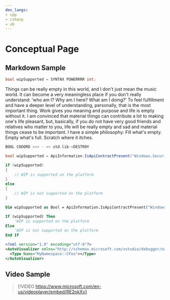 ```yaml
---
dev_langs:
- cpp
- csharp
- vb
---
```


# Conceptual Page

## Markdown Sample

```csharp
bool wipSupported = SYNTAX POWERRRR int;
```

Things can be really empty in this world, and I don't just mean the music world. It can become a very meaningless place if you don't really understand: 'who am I? Why am I here? What am I doing?' To feel fulfillment and have a deeper level of understanding, personally, that is the most important thing. Work gives you meaning and purpose and life is empty without it. I am convinced that material things can contribute a lot to making one's life pleasant, but, basically, if you do not have very good friends and relatives who matter to you, life will be really empty and sad and material things cease to be important. I have a simple philosophy: Fill what's empty. Empty what's full. Scratch where it itches.

```cpp
BOOL COOORD >>> - << std.lib->DESTROY
```

```csharp
bool wipSupported = ApiInformation.IsApiContractPresent("Windows.Security.EnterpriseData.EnterpriseDataContract", 3);

if (wipSupported)
{
    // WIP is supported on the platform
}
else
{
    // WIP is not supported on the platform
}
```

```vb
Dim wipSupported as Bool = ApiInformation.IsApiContractPresent("Windows.Security.EnterpriseData.EnterpriseDataContract", 3)

If (wipSupported) Then
    'WIP is supported on the platform
Else
    'WIP is not supported on the platform
End If
```

```xml
<?xml version="1.0" encoding="utf-8"?>
<AutoVisualizer xmlns="http://schemas.microsoft.com/vstudio/debugger/natvis/2010">
  <Type Name="MyNamespace::CFoo"></Type>
</AutoVisualizer>
```

## Video Sample

> [!VIDEO https://www.microsoft.com/en-us/videoplayer/embed/RE2pkXv]
